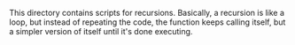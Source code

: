 This directory contains scripts for recursions. Basically, a recursion is like a loop, but instead of repeating the code, the function keeps calling itself, but a simpler version of itself until it's done executing.
